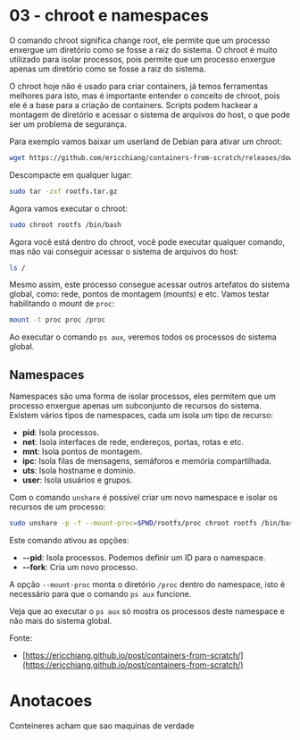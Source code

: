 # 03 - chroot e namespaces

O comando chroot significa change root, ele permite que um processo enxergue um diretório como se fosse a raiz do sistema. O chroot é muito utilizado para isolar processos, pois permite que um processo enxergue apenas um diretório como se fosse a raiz do sistema.

O chroot hoje não é usado para criar containers, já temos ferramentas melhores para isto, mas é importante entender o conceito de chroot, pois ele é a base para a criação de containers. Scripts podem hackear a montagem de diretório e acessar o sistema de arquivos do host, o que pode ser um problema de segurança.

Para exemplo vamos baixar um userland de Debian para ativar um chroot:

```bash
wget https://github.com/ericchiang/containers-from-scratch/releases/download/v0.1.0/rootfs.tar.gz
```

Descompacte em qualquer lugar:

```bash
sudo tar -zxf rootfs.tar.gz
```

Agora vamos executar o chroot:

```bash
sudo chroot rootfs /bin/bash
```

Agora você está dentro do chroot, você pode executar qualquer comando, mas não vai conseguir acessar o sistema de arquivos do host:

```bash
ls /
```

Mesmo assim, este processo consegue acessar outros artefatos do sistema global, como: rede, pontos de montagem (mounts) e etc. Vamos testar habilitando o mount de `proc`:

```bash
mount -t proc proc /proc
```

Ao executar o comando `ps aux`, veremos todos os processos do sistema global.

## Namespaces

Namespaces são uma forma de isolar processos, eles permitem que um processo enxergue apenas um subconjunto de recursos do sistema. Existem vários tipos de namespaces, cada um isola um tipo de recurso:

- **pid**: Isola processos.
- **net**: Isola interfaces de rede, endereços, portas, rotas e etc.
- **mnt**: Isola pontos de montagem.
- **ipc**: Isola filas de mensagens, semáforos e memória compartilhada.
- **uts**: Isola hostname e domínio.
- **user**: Isola usuários e grupos.

Com o comando `unshare` é possível criar um novo namespace e isolar os recursos de um processo:

```bash
sudo unshare -p -f --mount-proc=$PWD/rootfs/proc chroot rootfs /bin/bash
```

Este comando ativou as opções:

- **--pid**: Isola processos. Podemos definir um ID para o namespace.
- **--fork**: Cria um novo processo.

A opção `--mount-proc` monta o diretório `/proc` dentro do namespace, isto é necessário para que o comando `ps aux` funcione.

Veja que ao executar o `ps aux` só mostra os processos deste namespace e não mais do sistema global.


Fonte:

- [https://ericchiang.github.io/post/containers-from-scratch/](https://ericchiang.github.io/post/containers-from-scratch/)


# Anotacoes

Conteineres acham que sao maquinas de verdade